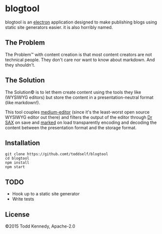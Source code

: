 # blogtool

blogtool is an [electron](/atom/electron) application designed to make publishing blogs using static site generators easier. it is also horribly named.

## The Problem

The Problem™ with content creation is that most content creators are not technical people. They don't care nor want to know about markdown. And they shouldn't.

## The Solution
The Solution© is to let them create content using the tools they like (WYSIWYG editors) but store the content in a presentation-neutral format (like markdown!).

This tool couples [medium-editor](https://github.com/yabwe/medium-editor) (since it's the least-worst open source WYSIWYG editor out there) and filters the output of the editor through [Dr SAX](/toddself/dr-sax) on save and [marked](/chjj/marked) on load transparently encoding and decoding the content between the presentation format and the storage format.

## Installation
```
git clone https://github.comt/toddself/blogtool
cd blogtool
npm install
npm start
```

## TODO
* Hook up to a static site generator
* Write tests

## License
©2015 Todd Kennedy, Apache-2.0
